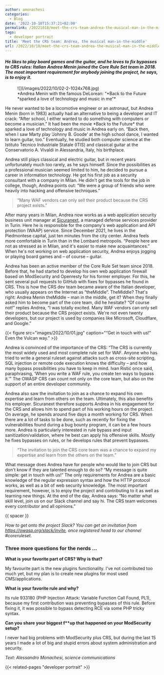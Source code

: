 ```yaml
---
author: amonachesi
categories:
  - Blog
date: '2022-10-18T15:37:21+02:00'
permalink: /20221018/meet-the-crs-team-andrea-the-musical-man-in-the-middle/
tags:
  - developer portrait
title: 'Meet the CRS team: Andrea, the musical man-in-the-middle'
url: /2022/10/18/meet-the-crs-team-andrea-the-musical-man-in-the-middle/
---
```



#### *He likes to play board games and the guitar, and he loves to fix bypasses to CRS rules: Italian Andrea Menin joined the Core Rule Set team in 2018. The most important requirement for anybody joining the project, he says, is to enjoy it.*

<figure class="wp-block-image size-large is-resized">![](/images/2022/10/02-2-1024x768.jpg)<figcaption class="wp-element-caption">*Andrea Menin with the famous DeLorean: “*Back to the Future *sparked a love of technology and music in me“*</figcaption></figure>He never wanted to be a locomotive engineer or an astronaut, but Andrea Menin (born in 1983) actually had an alternative to being a developer and IT crack: “After school, I either wanted to do something with computers or become a musician.” It had been the movie *Back to the Future* that sparked a love of technology and music in Andrea early on. “Back then, when I saw Marty play ‘Johnny B. Goode’ at the high school dance, I wanted to learn guitar, too.” Eventually, he studied both computer science at the Istituto Tecnico Industriale Statale (ITIS) and classical guitar at the Conservatorio A. Vivaldi in Alessandria, Italy, his birthplace.

Andrea still plays classical and electric guitar, but in recent years unfortunately much too rarely, as he says himself. Since the possibilities as a professional musician seemed limited to him, he decided to pursue a career in information technology. He got his first job as a security consultant with a company in Milan. He didn't get the tools for the job in college, though, Andrea points out: “We were a group of friends who were heavily into hacking and offensive techniques.”

> “Many WAF vendors can only sell their product because the CRS project exists.”

After many years in Milan, Andrea now works as a web application security business unit manager at [Sicuranext](https://sicuranext.com/), a managed defense services provider in Turin. Here he is responsible for the company's web application and API protection (WAAP) service. Since December 2021, he lives in the Piedmontese capital, just ten minutes from the city center. Andrea feels more comfortable in Turin than in the Lombard metropolis. “People here are not as stressed as in Milan, and it's easier to make new acquaintances.” When he's not working on web application security, Andrea enjoys jogging or playing board games and – of course – guitar.

Andrea has been an active member of the Core Rule Set team since 2018. Before that, he had started to develop his own web application firewall based on ModSecurity and Openresty for his former employer. For this, he sent several pull requests to GitHub with fixes for bypasses he found in CRS. This is how the CRS dev team became aware of the Italian developer, who usually appears on the Internet as “theMiddle”. TheMiddle? That's right: Andrea Menin theMiddle – man in the middle, get it? When they finally asked him to become part of the core team, did he hesitate? “Of course not!” replies Andrea, “I was totally excited. Many WAF vendors can only sell their product because the CRS project exists. We're not even twenty developers, but our project is used by companies like Microsoft, Cloudflare, and Google.”

{{< figure src="images/2022/10/01.jpg" caption="“Get in touch with us!” Even the Vulcan way." >}}

Andrea is convinced of the importance of the CRS: “The CRS is currently the most widely used and most complete rule set for WAF. Anyone who has tried to write a general ruleset against attacks such as cross-site scripting, SQL injection or remote code execution knows the difficulty – and how many bypass possibilities you have to keep in mind. Ivan Ristić once said, paraphrasing, ‘When you write a WAF rule, you create ten ways to bypass it.’” The OWASP CRS can count not only on the core team, but also on the support of an entire developer community.

Andrea also saw the invitation to join as a chance to expand his own expertise and learn from others on the team. Ultimately, this also benefits his employer. Sicuranext therefore supports Andrea in his engagement for the CRS and allows him to spend part of his working hours on the project. On average, he spends around five days a month working for CRS. When there are a lot of tasks to be done, such as recently for fixing the vulnerabilities found during a bug bounty program, it can be a few hours more. Andrea is particularly interested in rule bypass and input sanitization/validation, where he best can apply his offensive skills. Mostly he fixes bypasses on rules, or he develops rules that prevent bypasses.

> “The invitation to join the CRS core team was a chance to expand my expertise and learn from the others on the team.”

What message does Andrea have for people who would like to join CRS but don't know if they are talented enough to do so? “My message is quite simple: get in touch with us!” The only requirements for Andrea are a basic knowledge of the regular expression syntax and how the HTTP protocol works, as well as a bit of web security knowledge. The most important requirement, however, is to enjoy the project and contributing to it as well as learning new things. At the end of the day, Andrea says: “No matter what skill level, join us on our Slack channel and say hi. The CRS team welcomes every contributor and all opinions.”

{{ spacer }}

*How to get onto the project Slack? You can get an invitation from <https://owasp.org/slack/invite>, once registered head to our channel #coreruleset.*

### Three more questions for the nerds ...

**What is your favorite part of CRS? Why is that?**

My favourite part is the new plugins functionality. I've not contributed too much yet, but my plan is to create new plugins for most used CMS/applications.

**What is your favorite rule and why?**

Its rule 933180 (PHP Injection Attack: Variable Function Call Found, PL1), because my first contribution was preventing bypasses of this rule. Before fixing it, it was possible to bypass detecting RCE via some PHP tricky syntax.

**Can you share your biggest f\*\*up that happened on your ModSecurity setup?**

I never had big problems with ModSecurity plus CRS, but during the last 15 years I made a lot of big and stupid errors about system administration and security.

*Text: Alessandro Monachesi, science communications*

{{< related-pages "developer portrait" >}}
